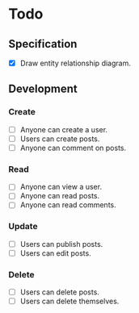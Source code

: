 # Todo

## Specification

- [x] Draw entity relationship diagram.

## Development

### Create

- [ ] Anyone can create a user.
- [ ] Users can create posts.
- [ ] Anyone can comment on posts.

### Read

- [ ] Anyone can view a user.
- [ ] Anyone can read posts.
- [ ] Anyone can read comments.

### Update

- [ ] Users can publish posts.
- [ ] Users can edit posts.

### Delete

- [ ] Users can delete posts.
- [ ] Users can delete themselves.
